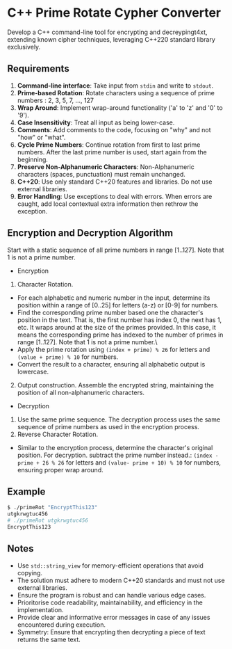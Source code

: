 # C++ Prime Rotate Cypher Converter

Develop a C++ command-line tool for encrypting and decreypingt4xt, extending known cipher techniques, leveraging C++220 standard library exclusively.

## Requirements

1. **Command-line interface**: Take input from `stdin` and write to `stdout`.
1. **Prime-based Rotation**: Rotate characters using a sequence of prime numbers : 2, 3, 5, 7, ..., 127
1. **Wrap Around**: Implement wrap-around functionality ('a' to 'z' and '0' to '9').
1. **Case Insensitivity**: Treat all input as being lower-case.
1. **Comments**: Add comments to the code, focusing on "why" and not "how" or "what".
1. **Cycle Prime Numbers**: Continue rotation from first to last prime numbers. After the last prime number is used, start again from the beginning.
1. **Preserve Non-Alphanumeric Characters**: Non-Alphanumeric characters (spaces, punctuation) must remain unchanged.
1. **C++20**: Use only standard C++20 features and libraries. Do not use external libraries.
1. **Error Handling**: Use exceptions to deal with errors. When errors are caught, add local contextual extra information then rethrow the exception.

## Encryption and Decryption Algorithm

Start with a static sequence of all prime numbers in range [1..127]. Note that 1 is not a prime number.

* Encryption

1. Character Rotation. 
 * For each alphabetic and numeric number in the input, determine its position within a range of [0..25] for letters (a-z) or [0-9] for numbers.
 * Find the corresponding prime number based one the character's position in the text. That is, the first number has index 0, the next has 1, etc. It wraps around at the size of the primes provided. In this case, it means the corresponding prime has indexed to the number of primes in range [1..127]. Note that 1 is not a prime number.\
 * Apply the prime rotation using `(index + prime) % 26` for letters and `(value + prime) % 10` for numbers.
 * Convert the result to a character, ensuring all alphabetic output is lowercase.
2. Output construction. Assemble the encrypted string, maintaining the position of all non-alphanumeric characters.

* Decryption
1. Use the same prime sequence. The decryption process uses the same sequence of prime numbers as used in the encryption process.
1. Reverse Character Rotation. 
 * Similar to the encryption process, determine the character's original position. For decryption. subtract the prime number instead.: `(index - prime + 26 % 26` for letters and `(value- prime + 10) % 10` for numbers, ensuring proper wrap around.

## Example

```bash
$ ./primeRot "EncryptThis123"
utgkrwgtuc456
# ./primeRot utgkrwgtuc456
EncryptThis123
```

## Notes

* Use `std::string_view` for memory-efficient operations that avoid copying.
* The solution must adhere to modern C++20 standards and must not use external libraries.
* Ensure the program is robust and can handle various edge cases.
* Prioritorise code readability, maintainability, and efficiency in the implementation.
* Provide clear and informative error messages in case of any issues encountered during execution.
* Symmetry: Ensure that encrypting then decrypting a piece of text returns the same text.



